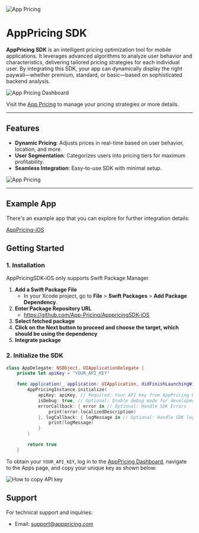 ![App Pricing](https://dash.apppricing.com/1x.png)

# AppPricing SDK

**AppPricing SDK** is an intelligent pricing optimization tool for mobile applications. It leverages advanced algorithms to analyze user behavior and characteristics, delivering tailored pricing strategies for each individual user. By integrating this SDK, your app can dynamically display the right paywall—whether premium, standard, or basic—based on sophisticated backend analysis.

![App Pricing Dashboard](https://dash.apppricing.com/appricing-main-banner.png)

Visit the [App Pricing](https://apppricing.com) to manage your pricing strategies or more details.

---

## Features

- **Dynamic Pricing**: Adjusts prices in real-time based on user behavior, location, and more.
- **User Segmentation**: Categorizes users into pricing tiers for maximum profitability.
- **Seamless Integration**: Easy-to-use SDK with minimal setup.

![App Pricing](https://dash.apppricing.com/3x.png)

---

## Example App

There's an example app that you can explore for further integration details:

[AppPricing-iOS](https://github.com/App-Pricing/AppPricing-iOS)

## Getting Started

### 1. Installation

AppPricingSDK-iOS only supports Swift Package Manager.

1. **Add a Swift Package File**
   - In your Xcode project, go to **File** > **Swift Packages** > **Add Package Dependency**.
1. **Enter Package Repository URL**
   - https://github.com/App-Pricing/ApppricingSDK-iOS
1. **Select fetched package**
1. **Click on the **Next** button to proceed and choose the target, which should be using the dependency**
1. **Integrate package**

### 2. Initialize the SDK

```swift
class AppDelegate: NSObject, UIApplicationDelegate {
    private let apiKey = "YOUR_API_KEY"

    func application(_ application: UIApplication, didFinishLaunchingWithOptions launchOptions: [UIApplication.LaunchOptionsKey : Any]? = nil) -> Bool {
        AppPricingInstance.initialize(
            apiKey: apiKey, // Required: Your API key from AppPricing Dashboard
            isDebug: true, // Optional: Enable debug mode for development
            errorCallback: { error in // Optional: Handle SDK Errors
                print(error.localizedDescription)
            }, logCallback: { logMessage in // Optional: Handle SDK logs
                print(logMessage)
            }
        )

        return true
    }

```

To obtain your `YOUR_API_KEY`, log in to the [AppPricing Dashboard](https://dash.apppricing.com), navigate to the Apps page, and copy your unique key as shown below:

![How to copy API key](https://dash.apppricing.com/image.png)

## Support

For technical support and inquiries:

- Email: support@apppricing.com
